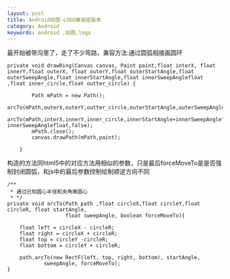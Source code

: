```yaml
---
layout: post
title: Android绘图-LOGO兼容低版本
category: Android
keywords: android ,绘图,logo
---
```



最开始被带沟里了，走了不少弯路，兼容方法:通过圆弧相接画圆环


	private void drawRing(Canvas canvas, Paint paint,float interX, float innerY,float outerX, float outerY,float outerStartAngle,float outerSweepAngle,float innerStartAngle,float innerSweepAnglefloat ,float inner_circle,float outter_circle) {
	
	        Path mPath = new Path();
	        arcTo(mPath,outerX,outerY,outter_circle,outerStartAngle,outerSweepAngle,false);
	        arcTo(mPath,interX,innerY,inner_circle,innerStartAngle+innerSweepAnglefloat,-innerSweepAnglefloat,false);
	        mPath.close();
	        canvas.drawPath(mPath,paint);
	
	    }



构造的方法同html5中的对应方法用相似的参数，只是最后forceMoveTo是是否强制封闭圆弧，和js中的最后参数控制绘制顺逆方向不同

    /**
     * 通过已知圆心半径和夹角画圆心
     * */
    private void arcTo(Path path ,float circleX,float circleY,float circleR, float startAngle,
                       float sweepAngle, boolean forceMoveTo){

        float left = circleX - circleR;
        float right = circleX + circleR;
        float top = circleY -circleR;
        float bottom = circleY + circleR;

        path.arcTo(new RectF(left, top, right, bottom), startAngle,
                sweepAngle, forceMoveTo);
    }